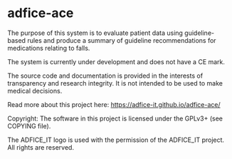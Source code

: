 # adfice-ace
The purpose of this system is to evaluate patient data using guideline-based rules and produce a summary of guideline recommendations for medications relating to falls.

The system is currently under development and does not have a CE mark.

The source code and documentation is provided in the interests of transparency and research integrity. It is not intended to be used to make medical decisions.

Read more about this project here:
https://adfice-it.github.io/adfice-ace/

Copyright:
The software in this project is licensed under the GPLv3+ (see COPYING file).

The ADFICE_IT logo is used with the permission of the ADFICE_IT project. All rights are reserved. 